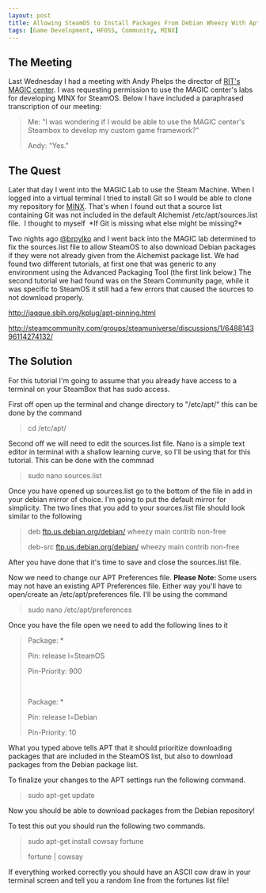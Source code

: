 ```yaml
---
layout: post
title: Allowing SteamOS to Install Packages From Debian Wheezy With Aptitude
tags: [Game Development, HFOSS, Community, MINX]
---
```

<h2>The Meeting</h2>
<p>Last Wednesday I had a meeting with Andy Phelps the director of <a href="http://magic.rit.edu">RIT's MAGIC center</a>. I was requesting permission to use the MAGIC center's labs for developing MINX for SteamOS. Below I have included a paraphrased transcription of our meeting:</p>
<blockquote><p>Me: "I was wondering if I would be able to use the MAGIC center's Steambox to develop my custom game framework?"</p>
<p>Andy: "Yes."</p></blockquote>
<h2>The Quest</h2>
<p>Later that day I went into the MAGIC Lab to use the Steam Machine. When I logged into a virtual terminal I tried to install Git so I would be able to clone my repository for <a href="http://libminx.org">MINX</a>. That's when I found out that a source list containing Git was not included in the default Alchemist /etc/apt/sources.list file.  I thought to myself  *If Git is missing what else might be missing?*</p>
<p>Two nights ago <a href="https://github.com/brpylko">@brpylko</a> and I went back into the MAGIC lab determined to fix the sources.list file to allow SteamOS to also download Debian packages if they were not already given from the Alchemist package list. We had found two different tutorials, at first one that was generic to any environment using the Advanced Packaging Tool (the first link below.) The second tutorial we had found was on the Steam Community page, while it was specific to SteamOS it still had a few errors that caused the sources to not download properly.</p>
<p><a href="http://jaqque.sbih.org/kplug/apt-pinning.html">http://jaqque.sbih.org/kplug/apt-pinning.html</a></p>
<p><a href="http://steamcommunity.com/groups/steamuniverse/discussions/1/648814396114274132/">http://steamcommunity.com/groups/steamuniverse/discussions/1/648814396114274132/</a></p>
<h2>The Solution</h2>
<p>For this tutorial I'm going to assume that you already have access to a terminal on your SteamBox that has sudo access.</p>
<p>First off open up the terminal and change directory to "/etc/apt/" this can be done by the command</p>
<blockquote><p>cd /etc/apt/</p></blockquote>
<p>Second off we will need to edit the sources.list file. Nano is a simple text editor in terminal with a shallow learning curve, so I'll be using that for this tutorial. This can be done with the commnad</p>
<blockquote><p>sudo nano sources.list</p></blockquote>
<p>Once you have opened up sources.list go to the bottom of the file in add in your debian mirror of choice. I'm going to put the default mirror for simplicity. The two lines that you add to your sources.list file should look similar to the following</p>
<blockquote><p>deb <a href="http://ftp.us.debian.org/debian/" rel="nofollow">ftp.us.debian.org/debian/</a> wheezy main contrib non-free</p>
<p>deb-src <a href="http://ftp.us.debian.org/debian/" rel="nofollow">ftp.us.debian.org/debian/</a> wheezy main contrib non-free</p></blockquote>
<p>After you have done that it's time to save and close the sources.list file.</p>
<p>Now we need to change our APT Preferences file. <strong>Please Note: </strong>Some users may not have an existing APT Preferences file. Either way you'll have to open/create an /etc/apt/preferences file. I'll be using the command</p>
<blockquote><p>sudo nano /etc/apt/preferences</p></blockquote>
<p>Once you have the file open we need to add the following lines to it</p>
<blockquote><p>Package: *</p>
<p>Pin: release l=SteamOS</p>
<p>Pin-Priority: 900</p>
<p>&nbsp;</p>
<p>Package: *</p>
<p>Pin: release l=Debian</p>
<p>Pin-Priority: 10</p></blockquote>
<p>What you typed above tells APT that it should prioritize downloading packages that are included in the SteamOS list, but also to download packages from the Debian package list.</p>
<p>To finalize your changes to the APT settings run the following command.</p>
<blockquote><p>sudo apt-get update</p></blockquote>
<p>Now you should be able to download packages from the Debian repository!</p>
<p>To test this out you should run the following two commands.</p>
<blockquote><p>sudo apt-get install cowsay fortune</p>
<p>fortune | cowsay</p></blockquote>
<p>If everything worked correctly you should have an ASCII cow draw in your terminal screen and tell you a random line from the fortunes list file!</p>
